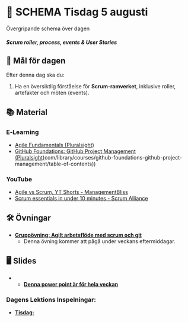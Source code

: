 # 📅 SCHEMA Tisdag 5 augusti

Övergripande schema över dagen

##### Scrum roller, process, events &amp; User Stories

## 🎯 Mål för dagen

Efter denna dag ska du:
1. Ha en översiktlig förståelse för **Scrum-ramverket**, inklusive roller, artefakter och möten (events).

## 📚 Material

### E‑Learning
* [Agile Fundamentals (Pluralsight)](https://app.pluralsight.com/library/courses/agile-fundamentals/table-of-contents)
* [GitHub Foundations: GitHub Project Management (Pluralsight)](https://app.pluralsight.com/library/courses/github-foundations-github-project-management/table-of-contents)com/library/courses/github-foundations-github-project-management/table-of-contents)) 

### YouTube
* [Agile vs Scrum, YT Shorts - ManagementBliss](https://youtube.com/shorts/I_2z_WQB6X0?si=uqOVyZ40EUc-XHnH)
* [Scrum essentials in under 10 minutes - Scrum Alliance](https://youtu.be/RtQ3tpq-RuE?si=voVwnIJUVUOJqHJY)

## 🛠️ Övningar
* [**Gruppövning: Agilt arbetsflöde med scrum och git**](https://github.com/Lexicon-frontend-2025/agila-metoder_gruppuppgift/blob/main/README.md)
  * Denna övning kommer att pågå under veckans eftermiddagar.

## 🖥️ Slides
* * [**Denna power point är för hela veckan**](https://docs.google.com/presentation/d/1saJDfsGqTOppkWu8JhHIVymtMRJIqlWXgAGR6BVuo_U/edit?usp=sharing)


### Dagens Lektions Inspelningar:
* [**Tisdag:**](https://utbaf.sharepoint.com/:v:/s/Front-endutveckling-2025/EUJQEZtGxpJLho2oOYpo3AABpdOo7BCwFPcysOmZ-GFapw?e=3fP0Pm)
